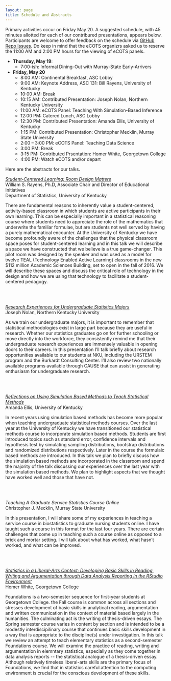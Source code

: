 ```yaml
---
layout: page
title: Schedule and Abstracts
---
```


<p class="message">
  Primary activities occur on Friday May 20.  A suggested schedule, with 45 minutes allotted for each of our contribured presentations, appears below.  Participants are welcome to offer feedback on the schedule via <a href="{{ site.github.repo }}/issues">GitHub Repo Issues</a>.  Do keep in mind that the eCOTS organizrs asked us to reserve the 11:00 AM and 2:00 PM hours for the viewing of eCOTS panels.
</p>

* **Thursday, May 19**:  
    * 7:00-ish: Informal Dining-Out with Murray-State Early-Arrivers
* **Friday, May 20**
    * 8:00 AM:  Continental Breakfast, ASC Lobby
    * 9:00 AM:  Keynote Address, ASC 131:  Bill Rayens, University of Kentucky
    * 10:00 AM:  Break
    * 10:15 AM: Contributed Presentation:  Joseph Nolan, Northern Kentucky University
    * 11:00 AM:  eCOTS Panel:  Teaching With Simulation-Based Inference
    * 12:00 PM:  Catered Lunch, ASC Lobby
    * 12:30 PM:  Contributed Presentation:  Amanda Ellis, University of Kentucky
    * 1:15 PM:  Contributed Presentation:  Christopher Mecklin, Murray State University
    * 2:00 – 3:00 PM:  eCOTS Panel:  Teaching Data Science
    * 3:00 PM: Break
    * 3:15 PM:  Contributed Prsentation:  Homer White, Georgetown College
    * 4:00 PM:  Watch eCOTS and/or depart
    
<p class = "message">Here are the abstracts for our talks.</p>

<a href="talks/ecots_rayens.pptx"><em>Student-Centered Learning:  Room Design Matters</em></a><br>
William S. Rayens, Ph.D, Associate Chair and Director of Educational Initiatives<br>
Department of Statistics, University of Kentucky
 
There are fundamental reasons to inherently value a student-centered, activity-based classroom in which students are active participants in their own learning.  This can be especially important in a statistical reasoning course where students need to appreciate the role of the mathematics that underwrite the familiar formulae, but are students not well served by having a purely mathematical encounter.  At the University of Kentucky we have become profoundly aware of the challenges that the physical classroom space poses for student-centered learning and in this talk we will describe a space we have constructed that we believe is a true game-changer.   This pilot room was designed by the speaker and was used as a model for twelve TEAL (Technology Enabled Active Learning) classrooms in the new $112 million Academic Sciences Building, set to open in the fall of 2016.  We will describe these spaces and discuss the critical role of technology in the design and how we are using that technology to facilitate a student-centered pedagogy.

<br><br>

<a href = "talks/ecots_nolan.pdf" target = "_blank"><em>Research Experiences for Undergraduate Statistics Majors</em></a><br>
Joseph Nolan, Northern Kentucky University

As we train our undergraduate majors, it is important to remember that statistical methodologies exist in large part because they are useful in research. Whether our statistics graduates go on for further schooling or move directly into the workforce, they consistently remind me that their undergraduate research experiences are immensely valuable in opening doors to their careers. In this presentation I’ll talk briefly about research opportunities available to our students at NKU, including the URSTEM program and the Burkardt Consulting Center. I’ll also review two nationally available programs available through CAUSE that can assist in generating enthusiasm for undergraduate research.

<br><br>

<a href="talks/amanda_ellis.pptx"><em>Reflections on Using Simulation Based Methods to Teach Statistical Methods</em></a><br>
Amanda Ellis, University of Kentucky

In recent years using simulation based methods has become more popular when teaching undergraduate statistical methods courses. Over the last year at the University of Kentucky we have transitioned our statistical methods course to incorporate simulation based methods. Students are first introduced topics such as standard error, confidence intervals and hypothesis test by simulating sampling distributions, bootstrap distributions and randomized distributions respectively. Later in the course the formulaic based methods are introduced. In this talk we plan to briefly discuss how the simulation based methods are incorporated in the classroom and spend the majority of the talk discussing our experiences over the last year with the simulation based methods. We plan to highlight aspects that we thought have worked well and those that have not.

<br><br>

*Teaching A Graduate Service Statistics Course Online*<br>
Christopher J. Mecklin, Murray State University
 
In this presentation, I will share some of my experiences in teaching a service course in biostatistics to graduate nursing students online.  I have taught such a course in this format for the last four years.  There are certain challenges that come up in teaching such a course online as opposed to a brick and mortar setting.  I will talk about what has worked, what hasn’t worked, and what can be improved. 

<br><br>


<a href = "talks/ecots16ky_Homer_White.html" target = "_blank"><em>Statistics in a Liberal-Arts Context:  Developing Basic Skills in Reading, Writing and Argumentation through Data Analysis Reporting in the RStudio Environment</em></a><br>
Homer White, Georgetown College

Foundations is a two-semester sequence for first-year students at Georgetown College.  the Fall course is common across all sections and stresses development of basic skills in analytical reading, argumentation and written communication in the context of material based largely in the humanities.  The culminating act is the writing of thesis-driven essays.  The Spring semester course varies in content by section and is intended to be a modestly interdiscipilinary course that continues basic skills development in a way that is appropriate to the discipline(s) under investigation.  In this talk we review an attempt to teach elementary statistics as a second-semester Foundations course.  We will examine the practice of reading, writing and argumentation in elemntary statistics, especially as they come together in data analysis reports -- the statistical analogue of a thesis-driven essay.  Although relatively timeless liberal-arts skills are the primary focus of Foundations, we find that in statistics careful attention to the computing environment is crucial for the conscious development of these skills.
